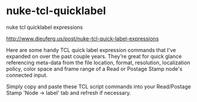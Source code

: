 # nuke-tcl-quicklabel
nuke tcl quicklabel expressions

http://www.dieuferg.us/post/nuke-tcl-quick-label-expressions

Here are some handy TCL quick label expression commands that I've expanded on over the past couple years.  They're great for quick glance referencing meta-data from the file location, format, resolution, localization policy, color space and frame range of a Read or Postage Stamp node's connected input.

Simply copy and paste these TCL script commands into your Read/Postage Stamp 'Node -> label' tab and refresh if necessary.
